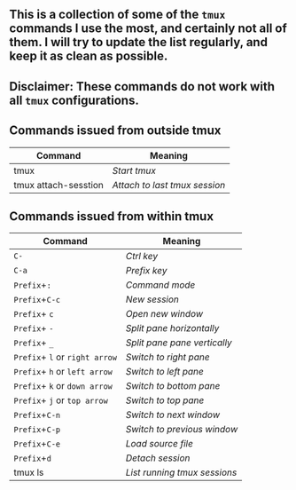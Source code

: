 ## This is a collection of some of the `tmux` commands I use the most, and certainly not all of them. I will try to update the list regularly, and keep it as clean as possible.
## Disclaimer: These commands do not work with all `tmux` configurations.

## Commands issued from outside tmux

|Command	| Meaning	|
|-----------|-----------|
|tmux	| _Start tmux_	|
|tmux attach-sesstion | _Attach to last tmux session_|

## Commands issued from within tmux
|Command						| Meaning								|
|-------------------------------|---------------------------------------|
|`C-`							| _Ctrl	key_ 							|
|`C-a`		    				| _Prefix key_ 							|
|`Prefix`+`:`					| _Command mode_						|
|`Prefix`+`C-c`					| _New session_							|
|`Prefix`+ `c`					|_Open new window_ 						|
|`Prefix`+ `-`  				|_Split pane horizontally_  			|
|`Prefix`+ `_`					|_Split pane pane vertically_			|
|`Prefix`+ `l`  or `right arrow`|_Switch to right pane_					|
|`Prefix`+ `h`  or `left arrow` |_Switch to left pane_					|
|`Prefix`+ `k`  or `down arrow`	|_Switch to bottom pane_				|
|`Prefix`+ `j`  or `top arrow`	|_Switch to top pane_					|
|`Prefix`+`C-n`					|_Switch to next window_		 		|
|`Prefix`+`C-p`					|_Switch to previous window_		 	|
|`Prefix`+`C-e`					|_Load source file_ 					|
|`Prefix`+`d`					|_Detach session_						|
|tmux ls 						|_List running tmux sessions_ 			|
